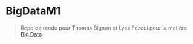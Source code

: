 # BigDataM1

> Repo de rendu pour Thomas Bignon et Lyes Fezoui pour la matière [Big Data](https://stephanegaiffas.github.io/big_data_course/).

